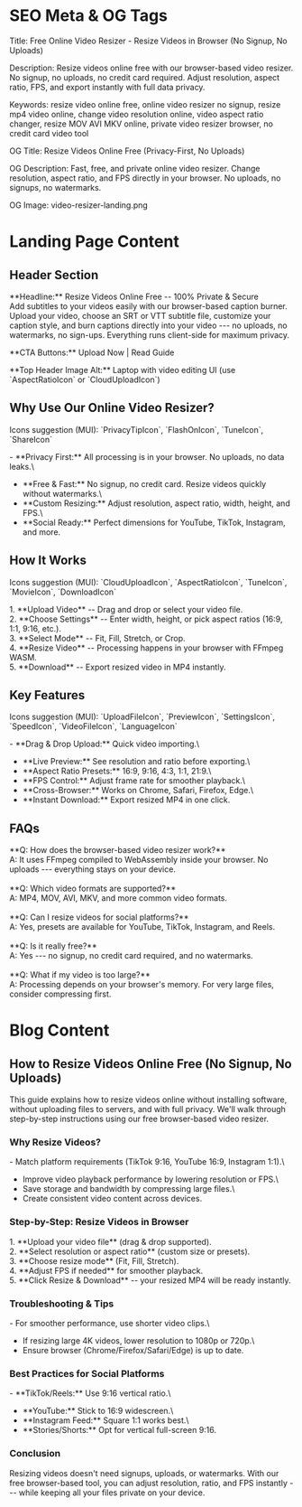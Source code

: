 # SEO Meta & OG Tags

Title: Free Online Video Resizer - Resize Videos in Browser (No Signup,
No Uploads)

Description: Resize videos online free with our browser-based video
resizer. No signup, no uploads, no credit card required. Adjust
resolution, aspect ratio, FPS, and export instantly with full data
privacy.

Keywords: resize video online free, online video resizer no signup,
resize mp4 video online, change video resolution online, video aspect
ratio changer, resize MOV AVI MKV online, private video resizer browser,
no credit card video tool

OG Title: Resize Videos Online Free (Privacy-First, No Uploads)

OG Description: Fast, free, and private online video resizer. Change
resolution, aspect ratio, and FPS directly in your browser. No uploads,
no signups, no watermarks.

OG Image: video-resizer-landing.png

# Landing Page Content

## Header Section

\*\*Headline:\*\* Resize Videos Online Free -- 100% Private & Secure\
Add subtitles to your videos easily with our browser-based caption
burner. Upload your video, choose an SRT or VTT subtitle file, customize
your caption style, and burn captions directly into your video --- no
uploads, no watermarks, no sign-ups. Everything runs client-side for
maximum privacy.

\*\*CTA Buttons:\*\* Upload Now \| Read Guide

\*\*Top Header Image Alt:\*\* Laptop with video editing UI (use
\`AspectRatioIcon\` or \`CloudUploadIcon\`)

## Why Use Our Online Video Resizer?

Icons suggestion (MUI): \`PrivacyTipIcon\`, \`FlashOnIcon\`,
\`TuneIcon\`, \`ShareIcon\`

\- \*\*Privacy First:\*\* All processing is in your browser. No uploads,
no data leaks.\
- \*\*Free & Fast:\*\* No signup, no credit card. Resize videos quickly
without watermarks.\
- \*\*Custom Resizing:\*\* Adjust resolution, aspect ratio, width,
height, and FPS.\
- \*\*Social Ready:\*\* Perfect dimensions for YouTube, TikTok,
Instagram, and more.

## How It Works

Icons suggestion (MUI): \`CloudUploadIcon\`, \`AspectRatioIcon\`,
\`TuneIcon\`, \`MovieIcon\`, \`DownloadIcon\`

1\. \*\*Upload Video\*\* -- Drag and drop or select your video file.\
2. \*\*Choose Settings\*\* -- Enter width, height, or pick aspect ratios
(16:9, 1:1, 9:16, etc.).\
3. \*\*Select Mode\*\* -- Fit, Fill, Stretch, or Crop.\
4. \*\*Resize Video\*\* -- Processing happens in your browser with
FFmpeg WASM.\
5. \*\*Download\*\* -- Export resized video in MP4 instantly.

## Key Features

Icons suggestion (MUI): \`UploadFileIcon\`, \`PreviewIcon\`,
\`SettingsIcon\`, \`SpeedIcon\`, \`VideoFileIcon\`, \`LanguageIcon\`

\- \*\*Drag & Drop Upload:\*\* Quick video importing.\
- \*\*Live Preview:\*\* See resolution and ratio before exporting.\
- \*\*Aspect Ratio Presets:\*\* 16:9, 9:16, 4:3, 1:1, 21:9.\
- \*\*FPS Control:\*\* Adjust frame rate for smoother playback.\
- \*\*Cross-Browser:\*\* Works on Chrome, Safari, Firefox, Edge.\
- \*\*Instant Download:\*\* Export resized MP4 in one click.

## FAQs

\*\*Q: How does the browser-based video resizer work?\*\*\
A: It uses FFmpeg compiled to WebAssembly inside your browser. No
uploads --- everything stays on your device.\
\
\*\*Q: Which video formats are supported?\*\*\
A: MP4, MOV, AVI, MKV, and more common video formats.\
\
\*\*Q: Can I resize videos for social platforms?\*\*\
A: Yes, presets are available for YouTube, TikTok, Instagram, and
Reels.\
\
\*\*Q: Is it really free?\*\*\
A: Yes --- no signup, no credit card required, and no watermarks.\
\
\*\*Q: What if my video is too large?\*\*\
A: Processing depends on your browser's memory. For very large files,
consider compressing first.

# Blog Content

## How to Resize Videos Online Free (No Signup, No Uploads)

This guide explains how to resize videos online without installing
software, without uploading files to servers, and with full privacy.
We'll walk through step-by-step instructions using our free
browser-based video resizer.

### Why Resize Videos?

\- Match platform requirements (TikTok 9:16, YouTube 16:9, Instagram
1:1).\
- Improve video playback performance by lowering resolution or FPS.\
- Save storage and bandwidth by compressing large files.\
- Create consistent video content across devices.

### Step-by-Step: Resize Videos in Browser

1\. \*\*Upload your video file\*\* (drag & drop supported).\
2. \*\*Select resolution or aspect ratio\*\* (custom size or presets).\
3. \*\*Choose resize mode\*\* (Fit, Fill, Stretch).\
4. \*\*Adjust FPS if needed\*\* for smoother playback.\
5. \*\*Click Resize & Download\*\* -- your resized MP4 will be ready
instantly.

### Troubleshooting & Tips

\- For smoother performance, use shorter video clips.\
- If resizing large 4K videos, lower resolution to 1080p or 720p.\
- Ensure browser (Chrome/Firefox/Safari/Edge) is up to date.

### Best Practices for Social Platforms

\- \*\*TikTok/Reels:\*\* Use 9:16 vertical ratio.\
- \*\*YouTube:\*\* Stick to 16:9 widescreen.\
- \*\*Instagram Feed:\*\* Square 1:1 works best.\
- \*\*Stories/Shorts:\*\* Opt for vertical full-screen 9:16.

### Conclusion

Resizing videos doesn't need signups, uploads, or watermarks. With our
free browser-based tool, you can adjust resolution, ratio, and FPS
instantly --- while keeping all your files private on your device.
